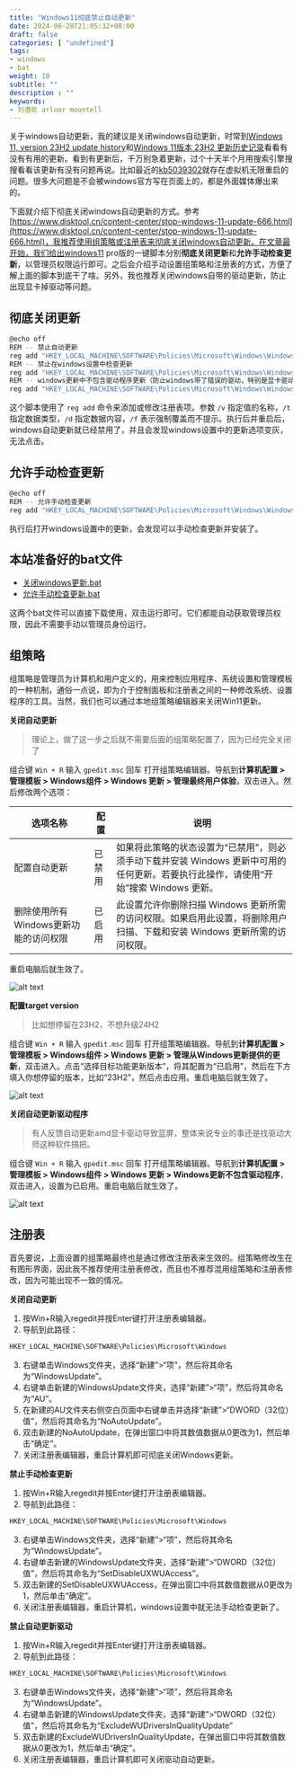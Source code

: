 ```yaml
---
title: "Windows11彻底禁止自动更新"
date: 2024-06-28T21:05:32+08:00
draft: false
categories: [ "undefined"]
tags: 
- windows
- bat
weight: 10
subtitle: ""
description : ""
keywords:
- 刘港欢 arloor moontell
---
```


关于windows自动更新，我的建议是关闭windows自动更新，时常到[Windows 11, version 23H2 update history](https://support.microsoft.com/en-us/topic/windows-11-version-23h2-update-history-59875222-b990-4bd9-932f-91a5954de434)和[Windows 11版本 23H2 更新历史记录](https://support.microsoft.com/zh-cn/topic/windows-11%E7%89%88%E6%9C%AC-23h2-%E6%9B%B4%E6%96%B0%E5%8E%86%E5%8F%B2%E8%AE%B0%E5%BD%95-59875222-b990-4bd9-932f-91a5954de434)看看有没有有用的更新。看到有更新后，千万别急着更新，过个十天半个月用搜索引擎搜搜看看该更新有没有问题再说。比如最近的[kb5039302](https://support.microsoft.com/en-us/topic/june-25-2024-kb5039302-os-builds-22621-3810-and-22631-3810-preview-0ab34e3f-bca9-4a52-a1a4-404bf8162f58)就存在虚拟机无限重启的问题。很多大问题是不会被windows官方写在页面上的，都是外面媒体爆出来的。

下面就介绍下彻底关闭windows自动更新的方式。参考[https://www.disktool.cn/content-center/stop-windows-11-update-666.html](https://www.disktool.cn/content-center/stop-windows-11-update-666.html)，我推荐使用组策略或注册表来彻底关闭windows自动更新。在文章最开始，我们给出windows11 pro版的一键脚本分别**彻底关闭更新**和**允许手动检查更新**，以管理员权限运行即可。之后会介绍手动设置组策略和注册表的方式，方便了解上面的脚本到底干了啥。另外，我也推荐关闭windows自带的驱动更新，防止出现显卡掉驱动等问题。

## 彻底关闭更新

```bash
@echo off
REM -- 禁止自动更新
reg add "HKEY_LOCAL_MACHINE\SOFTWARE\Policies\Microsoft\Windows\WindowsUpdate\AU" /v NoAutoUpdate /t REG_DWORD /d 1 /f
REM -- 禁止在windows设置中检查更新
reg add "HKEY_LOCAL_MACHINE\SOFTWARE\Policies\Microsoft\Windows\WindowsUpdate" /v SetDisableUXWUAccess /t REG_DWORD /d 1 /f
REM -- windows更新中不包含驱动程序更新（防止windows带了错误的驱动，特别是显卡驱动）
reg add "HKEY_LOCAL_MACHINE\SOFTWARE\Policies\Microsoft\Windows\WindowsUpdate" /v ExcludeWUDriversInQualityUpdate /t REG_DWORD /d 1 /f
```

这个脚本使用了 `reg add` 命令来添加或修改注册表项。参数 `/v` 指定值的名称，`/t` 指定数据类型，`/d` 指定数据内容，`/f` 表示强制覆盖而不提示。执行后并重启后，windows自动更新就已经禁用了，并且会发现windows设置中的更新选项变灰，无法点击。

## 允许手动检查更新

```bash
@echo off
REM -- 允许手动检查更新
reg add "HKEY_LOCAL_MACHINE\SOFTWARE\Policies\Microsoft\Windows\WindowsUpdate" /v SetDisableUXWUAccess /t REG_DWORD /d 0 /f
```

执行后打开windows设置中的更新，会发现可以手动检查更新并安装了。

## 本站准备好的bat文件

- [关闭windows更新.bat](/bat/disable_windows_updates.bat)
- [允许手动检查更新.bat](/bat/enable_windows_updates.bat)

这两个bat文件可以直接下载使用，双击运行即可。它们都能自动获取管理员权限，因此不需要手动以管理员身份运行。

## 组策略

组策略是管理员为计算机和用户定义的，用来控制应用程序、系统设置和管理模板的一种机制，通俗一点说，即为介于控制面板和注册表之间的一种修改系统、设置程序的工具。当然，我们也可以通过本地组策略编辑器来关闭Win11更新。

**关闭自动更新**

> 理论上，做了这一步之后就不需要后面的组策略配置了，因为已经完全关闭了

组合键 `Win + R` 输入 `gpedit.msc` 回车 打开组策略编辑器。导航到**计算机配置 > 管理模板 > Windows组件 > Windows 更新 > 管理最终用户体验**，双击进入。然后修改两个选项：

| 选项名称 | 配置 | 说明 |
| --- | --- | --- |
| 配置自动更新 | 已禁用 | 如果将此策略的状态设置为“已禁用”，则必须手动下载并安装 Windows 更新中可用的任何更新。若要执行此操作，请使用“开始”搜索 Windows 更新。 |
| 删除使用所有Windows更新功能的访问权限 | 已启用 | 此设置允许你删除扫描 Windows 更新所需的访问权限。如果启用此设置，将删除用户扫描、下载和安装 Windows 更新所需的访问权限。 |

重启电脑后就生效了。

![alt text](/img/windows11-gpedit-close-update.png)

**配置target version**

> 比如想停留在23H2，不想升级24H2

组合键 `Win + R` 输入 `gpedit.msc` 回车 打开组策略编辑器。导航到**计算机配置 > 管理模板 > Windows组件 > Windows 更新 > 管理从Windows更新提供的更新**，双击进入。点击“选择目标功能更新版本”，将其配置为“已启用”，然后在下方填入你想停留的版本，比如“23H2”，然后点击应用。重启电脑后就生效了。

![alt text](/img/windows11-gpedit-target-version.png)


**关闭自动更新驱动程序**

> 有人反馈自动更新amd显卡驱动导致蓝屏，整体来说专业的事还是找驱动大师这种软件搞把。

组合键 `Win + R` 输入 `gpedit.msc` 回车 打开组策略编辑器。导航到**计算机配置 > 管理模板 > Windows组件 > Windows 更新 > Windows更新不包含驱动程序**，双击进入，设置为已启用。重启电脑后就生效了。

![alt text](/img/windows11-gpedit-disable-driver-update.png)

## 注册表

首先要说，上面设置的组策略最终也是通过修改注册表来生效的。组策略修改生在有图形界面，因此我不推荐使用注册表修改，而且也不推荐混用组策略和注册表修改，因为可能出现不一致的情况。

**关闭自动更新**

1. 按Win+R输入regedit并按Enter键打开注册表编辑器。
2. 导航到此路径：

```bash
HKEY_LOCAL_MACHINE\SOFTWARE\Policies\Microsoft\Windows
```

3. 右键单击Windows文件夹，选择“新建”>“项”，然后将其命名为“WindowsUpdate”。
4. 右键单击新建的WindowsUpdate文件夹，选择“新建”>“项”，然后将其命名为“AU”。
5. 在新建的AU文件夹右侧空白页面中右键单击并选择“新建”>“DWORD（32位）值”，然后将其命名为“NoAutoUpdate”。
6. 双击新建的NoAutoUpdate，在弹出窗口中将其数值数据从0更改为1，然后单击“确定”。
7. 关闭注册表编辑器，重启计算机即可彻底关闭Windows更新。

**禁止手动检查更新**

1. 按Win+R输入regedit并按Enter键打开注册表编辑器。
2. 导航到此路径：

```bash
HKEY_LOCAL_MACHINE\SOFTWARE\Policies\Microsoft\Windows
```

3. 右键单击Windows文件夹，选择“新建”>“项”，然后将其命名为“WindowsUpdate”。
4. 右键单击新建的WindowsUpdate文件夹，选择“新建”>“DWORD（32位）值”，然后将其命名为“SetDisableUXWUAccess”。
6. 双击新建的SetDisableUXWUAccess，在弹出窗口中将其数值数据从0更改为1，然后单击“确定”。
7. 关闭注册表编辑器，重启计算机，windows设置中就无法手动检查更新了。

**禁止自动更新驱动**

1. 按Win+R输入regedit并按Enter键打开注册表编辑器。
2. 导航到此路径：

```bash
HKEY_LOCAL_MACHINE\SOFTWARE\Policies\Microsoft\Windows
```

3. 右键单击Windows文件夹，选择“新建”>“项”，然后将其命名为“WindowsUpdate”。
4. 右键单击新建的WindowsUpdate文件夹，选择“新建”>“DWORD（32位）值”，然后将其命名为“ExcludeWUDriversInQualityUpdate”
6. 双击新建的ExcludeWUDriversInQualityUpdate，在弹出窗口中将其数值数据从0更改为1，然后单击“确定”。
7. 关闭注册表编辑器，重启计算机即可关闭驱动自动更新。
